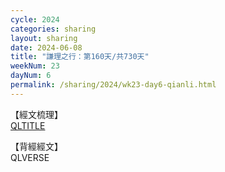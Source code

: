 ```yaml
---
cycle: 2024
categories: sharing
layout: sharing
date: 2024-06-08
title: "謙理之行：第160天/共730天"
weekNum: 23
dayNum: 6
permalink: /sharing/2024/wk23-day6-qianli.html
---
```

【經文梳理】  
[QLTITLE](QLLINK)

【背經經文】  
QLVERSE

